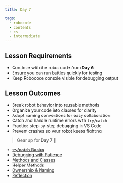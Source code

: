 ```yaml
---
title: Day 7

tags:
  - robocode
  - contents
  - cs
  - intermediate
---
```


## Lesson Requirements

- Continue with the robot code from **Day 6**
- Ensure you can run battles quickly for testing
- Keep Robocode console visible for debugging output

## Lesson Outcomes

- Break robot behavior into reusable methods
- Organize your code into classes for clarity
- Adopt naming conventions for easy collaboration
- Catch and handle runtime errors with `try/catch`
- Practice step-by-step debugging in VS Code
- Prevent crashes so your robot keeps fighting

> Gear up for **Day 7** 🤖

- [try/catch Basics](/robocode/Day-7/00_try_catch)
- [Debugging with Patience](/robocode/Day-7/01_basic_debugging)
- [Methods and Classes](/robocode/Day-7/02_methods_and_classes)
- [Helper Methods](/robocode/Day-7/03_helper_methods)
- [Ownership & Naming](/robocode/Day-7/04_ownership_naming)
- [Reflection](/robocode/Day-7/review)
